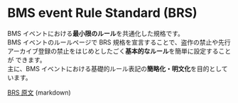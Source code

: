 # BMS event Rule Standard (BRS)

BMS イベントにおける**最小限のルール**を共通化した規格です。  
BMS イベントのルールページで BRS 規格を宣言することで、盗作の禁止や先行アーカイブ登録の禁止をはじめとしたごく**基本的なルール**を簡単に設定することが できます。  
主に、BMS イベントにおける基礎的ルール表記の**簡略化・明文化**を目的としています。

[BRS 原文](brs) (markdown)
